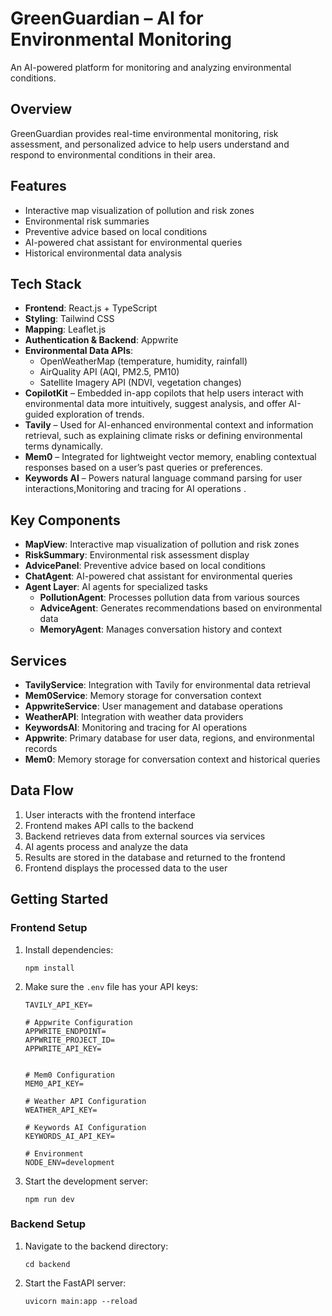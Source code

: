 # GreenGuardian – AI for Environmental Monitoring

An AI-powered platform for monitoring and analyzing environmental conditions.

## Overview
GreenGuardian provides real-time environmental monitoring, risk assessment, and personalized advice to help users understand and respond to environmental conditions in their area.

## Features
- Interactive map visualization of pollution and risk zones
- Environmental risk summaries
- Preventive advice based on local conditions
- AI-powered chat assistant for environmental queries
- Historical environmental data analysis

## Tech Stack

- **Frontend**: React.js + TypeScript  
- **Styling**: Tailwind CSS  
- **Mapping**: Leaflet.js  
- **Authentication & Backend**: Appwrite  
- **Environmental Data APIs**:  
  - OpenWeatherMap (temperature, humidity, rainfall)  
  - AirQuality API (AQI, PM2.5, PM10)  
  - Satellite Imagery API (NDVI, vegetation changes)  
- **CopilotKit** – Embedded in-app copilots that help users interact with environmental data more intuitively, suggest analysis, and offer AI-guided exploration of trends.  
- **Tavily** – Used for AI-enhanced environmental context and information retrieval, such as explaining climate risks or defining environmental terms dynamically.  
- **Mem0** – Integrated for lightweight vector memory, enabling contextual responses based on a user’s past queries or preferences.
- **Keywords AI** – Powers natural language command parsing for user interactions,Monitoring and tracing for AI operations .



## Key Components
- **MapView**: Interactive map visualization of pollution and risk zones
- **RiskSummary**: Environmental risk assessment display
- **AdvicePanel**: Preventive advice based on local conditions
- **ChatAgent**: AI-powered chat assistant for environmental queries
- **Agent Layer**: AI agents for specialized tasks
    - **PollutionAgent**: Processes pollution data from various sources
    - **AdviceAgent**: Generates recommendations based on environmental data
    - **MemoryAgent**: Manages conversation history and context

## Services
- **TavilyService**: Integration with Tavily for environmental data retrieval
- **Mem0Service**: Memory storage for conversation context
- **AppwriteService**: User management and database operations
- **WeatherAPI**: Integration with weather data providers
- **KeywordsAI**: Monitoring and tracing for AI operations
- **Appwrite**: Primary database for user data, regions, and environmental records
- **Mem0**: Memory storage for conversation context and historical queries

## Data Flow

1. User interacts with the frontend interface
2. Frontend makes API calls to the backend
3. Backend retrieves data from external sources via services
4. AI agents process and analyze the data
5. Results are stored in the database and returned to the frontend
6. Frontend displays the processed data to the user


## Getting Started

### Frontend Setup
1. Install dependencies:
   ```
   npm install
   ```

2. Make sure the `.env` file has your API keys:
   ```
   TAVILY_API_KEY=

   # Appwrite Configuration
   APPWRITE_ENDPOINT=
   APPWRITE_PROJECT_ID=
   APPWRITE_API_KEY=
   
   
   # Mem0 Configuration
   MEM0_API_KEY=

   # Weather API Configuration
   WEATHER_API_KEY=
   
   # Keywords AI Configuration
   KEYWORDS_AI_API_KEY=
   
   # Environment
   NODE_ENV=development

   ```

3. Start the development server:
   ```
   npm run dev
   ```

### Backend Setup
1. Navigate to the backend directory:
   ```
   cd backend
   ```

2. Start the FastAPI server:
   ```
   uvicorn main:app --reload
   ```
